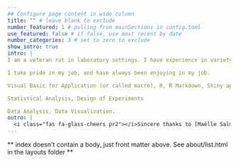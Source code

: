 ```yaml
---
## Configure page content in wide column
title: "" # leave blank to exclude
number_featured: 1 # pulling from mainSections in config.toml
use_featured: false # if false, use most recent by date
number_categories: 3 # set to zero to exclude
show_intro: true
intro: |
I am a veteran rat in laboratory settings. I have experience in variety of instrumentation, LC-MS/MS, GC-MS/MS, GC-MS, ICP-OES, IC, Mercury analyzer, Gross Beta counter, Liquid Scintillation counter, and so on.

I take pride in my job, and have always been enjoying in my job.

Visual Basic for Application (or called macro), R, R Markdown, Shiny app, SQL, HTML, and css.

Statistical Analysis, Design of Experiments

Data Analysis, Data Visualization.
outro: |
  <i class="fas fa-glass-cheers pr2"></i>Sincere thanks to [Maëlle Salmon](https://masalmon.eu/) for her help naming this Hugo theme!
---
```


** index doesn't contain a body, just front matter above.
See about/list.html in the layouts folder **